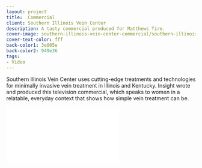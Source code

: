 ```yaml
---
layout: project
title:  Commercial
client: Southern Illinois Vein Center
description: A tasty commercial produced for Matthews Tire.
cover-image: southern-illinois-vein-center-commercial/southern-illinois-vein-center-commercial-cover
cover-text-color: fff
back-color1: 3e005e
back-color2: 949e36
tags:
- Video
---
```


Southern Illinois Vein Center uses cutting-edge treatments and technologies for minimally invasive vein treatment in Illinois and Kentucky. Insight wrote and produced this television commercial, which speaks to women in a relatable, everyday context that shows how simple vein treatment can be.

<iframe src="//www.youtube.com/embed/F61jAg5InKo" frameborder="0" allowfullscreen></iframe>
